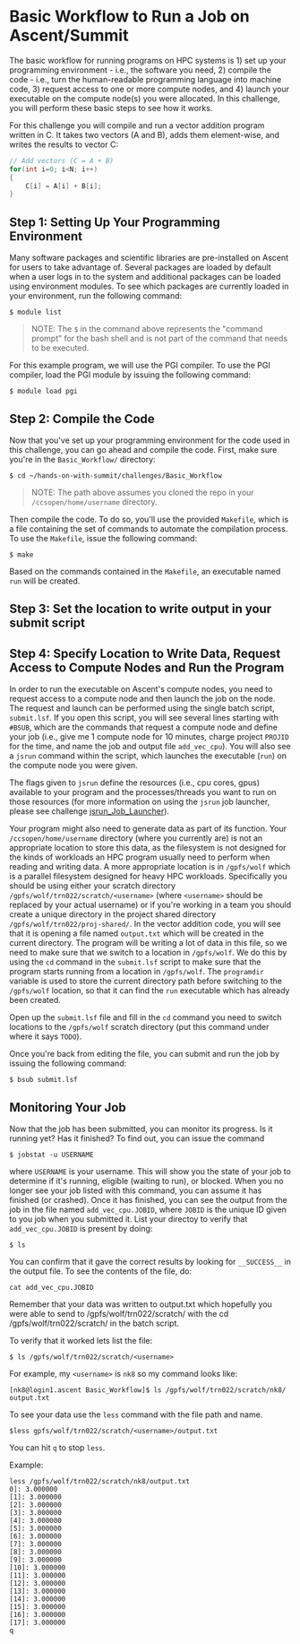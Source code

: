 # Basic Workflow to Run a Job on Ascent/Summit

The basic workflow for running programs on HPC systems is 1) set up your programming environment - i.e., the software you need, 2) compile the code - i.e., turn the human-readable programming language into machine code, 3) request access to one or more compute nodes, and 4) launch your executable on the compute node(s) you were allocated. In this challenge, you will perform these basic steps to see how it works.

For this challenge you will compile and run a vector addition program written in C. It takes two vectors (A and B), adds them element-wise, and writes the results to vector C:

```c
// Add vectors (C = A + B)
for(int i=0; i<N; i++)
{
    C[i] = A[i] + B[i];
}
```

## Step 1: Setting Up Your Programming Environment
Many software packages and scientific libraries are pre-installed on Ascent for users to take advantage of. Several packages are loaded by default when a user logs in to the system and additional packages can be loaded using environment modules. To see which packages are currently loaded in your environment, run the following command:

```
$ module list
``` 

> NOTE: The `$` in the command above represents the "command prompt" for the bash shell and is not part of the command that needs to be executed.

For this example program, we will use the PGI compiler. To use the PGI compiler, load the PGI module by issuing the following command:

```
$ module load pgi
```

## Step 2: Compile the Code

Now that you've set up your programming environment for the code used in this challenge, you can go ahead and compile the code. First, make sure you're in the `Basic_Workflow/` directory:

```
$ cd ~/hands-on-with-summit/challenges/Basic_Workflow
```

> NOTE: The path above assumes you cloned the repo in your `/ccsopen/home/username` directory.

Then compile the code. To do so, you'll use the provided `Makefile`, which is a file containing the set of commands to automate the compilation process. To use the `Makefile`, issue the following command:

```
$ make
```

Based on the commands contained in the `Makefile`, an executable named `run` will be created.

## Step 3: Set the location to write output in your submit script


## Step 4: Specify Location to Write Data, Request Access to Compute Nodes and Run the Program

In order to run the executable on Ascent's compute nodes, you need to request access to a compute node and then launch the job on the node. The request and launch can be performed using the single batch script, `submit.lsf`. If you open this script, you will see several lines starting with `#BSUB`, which are the commands that request a compute node and define your job (i.e., give me 1 compute node for 10 minutes, charge project `PROJID` for the time, and name the job and output file `add_vec_cpu`). You will also see a `jsrun` command within the script, which launches the executable (`run`) on the compute node you were given. 

The flags given to `jsrun` define the resources (i.e., cpu cores, gpus) available to your program and the processes/threads you want to run on those resources (for more information on using the `jsrun` job launcher, please see challenge [jsrun\_Job\_Launcher](../jsrun_Job_Launcher)).

Your program might also need to generate data as part of its function. Your `/ccsopen/home/username` directory (where you currently are) is not an appropriate location to store this data, as the filesystem is not designed for the kinds of workloads an HPC program usually need to perform when reading and writing data. A more appropriate location is in `/gpfs/wolf` which is a parallel filesystem designed for heavy HPC workloads. Specifically you should be using either your scratch directory `/gpfs/wolf/trn022/scratch/<username>` (where `<username>` should be replaced by your actual username) or if you're working in a team you should create a unique directory in the project shared directory `/gpfs/wolf/trn022/proj-shared/`. In the vector addition code, you will see that it is opening a file named `output.txt` which will be created in the current directory. The program will be writing a lot of data in this file, so we need to make sure that we switch to a location in `/gpfs/wolf`. We do this by using the `cd` command in the `submit.lsf` script to make sure that the program starts running from a location in `/gpfs/wolf`. The `programdir` variable is used to store the current directory path before switching to the `/gpfs/wolf` location, so that it can find the `run` executable which has already been created.

Open up the `submit.lsf` file and fill in the `cd` command you need to switch locations to the `/gpfs/wolf` scratch directory (put this command under where it says `TODO`).

Once you're back from editing the file, you can submit and run the job by issuing the following command:

```
$ bsub submit.lsf
```


## Monitoring Your Job

Now that the job has been submitted, you can monitor its progress. Is it running yet? Has it finished? To find out, you can issue the command 

```
$ jobstat -u USERNAME
```

where `USERNAME` is your username. This will show you the state of your job to determine if it's running, eligible (waiting to run), or blocked. When you no longer see your job listed with this command, you can assume it has finished (or crashed). Once it has finished, you can see the output from the job in the file named `add_vec_cpu.JOBID`, where `JOBID` is the unique ID given to you job when you submitted it. 
List your directoy to verify that `add_vec_cpu.JOBID` is present by doing: 
```
$ ls
```
You can confirm that it gave the correct results by looking for `__SUCCESS__` in the output file. To see the contents of the file, do: 

```
cat add_vec_cpu.JOBID

```
Remember that your data was written to output.txt which hopefully you were able to send to /gpfs/wolf/trn022/scratch/<username> with the cd /gpfs/wolf/trn022/scratch/<username> in the batch script. 

To verify that it worked lets list the file:

```
$ ls /gpfs/wolf/trn022/scratch/<username>
```
For example, my `<username>` is `nk8` so my command looks like:

```
[nk8@login1.ascent Basic_Workflow]$ ls /gpfs/wolf/trn022/scratch/nk8/
output.txt
```

To see your data use the `less` command with the file path and name. 

```
$less gpfs/wolf/trn022/scratch/<username>/output.txt
```
You can hit `q` to stop `less`. 

Example:

```
less /gpfs/wolf/trn022/scratch/nk8/output.txt 
0]: 3.000000
[1]: 3.000000
[2]: 3.000000
[3]: 3.000000
[4]: 3.000000
[5]: 3.000000
[6]: 3.000000
[7]: 3.000000
[8]: 3.000000
[9]: 3.000000
[10]: 3.000000
[11]: 3.000000
[12]: 3.000000
[13]: 3.000000
[14]: 3.000000
[15]: 3.000000
[16]: 3.000000
[17]: 3.000000
q
```

